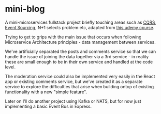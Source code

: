 # mini-blog

A mini-microservices fullstack project briefly touching areas such as [CQRS](https://martinfowler.com/bliki/CQRS.html), [Event Sourcing](https://martinfowler.com/eaaDev/EventSourcing.html), N+1 selects problem etc, adapted from [this udemy course](https://www.udemy.com/course/microservices-with-node-js-and-react).

Trying to get to grips with the main issue that occurs when following Microservice Architecture principles - data management between services.

We've artificially separated the posts and comments service so that we can handle the issue of joining the data together via a 3rd service - in reality these are small enough to be in their own service and handled at the code level.

The moderation service could also be implemented very easily in the React app or existing comments service, but we've created it as a separate service to explore the difficulties that arise when building ontop of existing functionality with a new "simple feature".

Later on I'll do another project using Kafka or NATS, but for now just implementing a basic Event Bus in Express.

